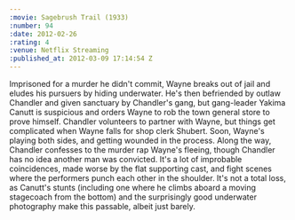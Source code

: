 ```yaml
--- 
:movie: Sagebrush Trail (1933)
:number: 94
:date: 2012-02-26
:rating: 4
:venue: Netflix Streaming
:published_at: 2012-03-09 17:14:54 Z
---
```

Imprisoned for a murder he didn't commit, Wayne breaks out of jail and eludes his pursuers by hiding underwater. He's then befriended by outlaw Chandler and given sanctuary by Chandler's gang, but gang-leader Yakima Canutt is suspicious and orders Wayne to rob the town general store to prove himself. Chandler volunteers to partner with Wayne, but things get complicated when Wayne falls for shop clerk Shubert. Soon, Wayne's playing both sides, and getting wounded in the process. Along the way, Chandler confesses to the murder rap Wayne's fleeing, though Chandler has no idea another man was convicted. It's a lot of improbable coincidences, made worse by the flat supporting cast,  and fight scenes where the performers punch each other in the shoulder. It's not a total loss, as Canutt's stunts (including one where he climbs aboard a moving stagecoach from the bottom) and the surprisingly good underwater photography make this passable, albeit just barely.